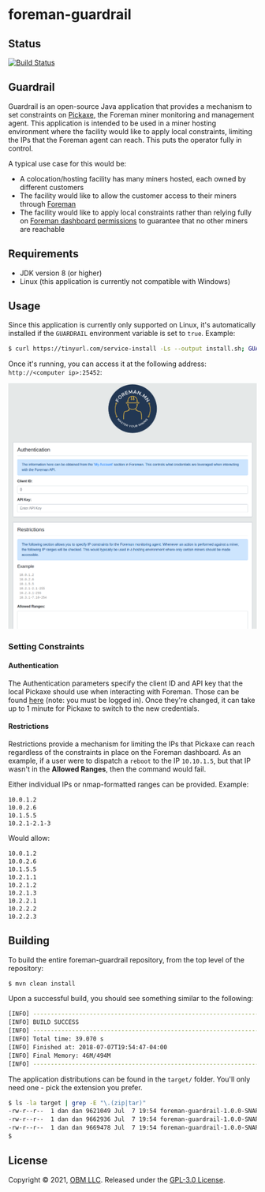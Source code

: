# foreman-guardrail

## Status

[![Build Status](https://travis-ci.com/delawr0190/foreman-guardrail.svg?branch=main)](https://travis-ci.com/delawr0190/foreman-guardrail)

## Guardrail

Guardrail is an open-source Java application that provides a mechanism to 
set constraints on [Pickaxe](https://github.com/delawr0190/foreman-apps), 
the Foreman miner monitoring and management agent.  This application is 
intended to be used in a miner hosting environment where the facility would 
like to apply local constraints, limiting the IPs that the Foreman agent can 
reach.  This puts the operator fully in control.

A typical use case for this would be:

- A colocation/hosting facility has many miners hosted, each owned by different 
  customers
- The facility would like to allow the customer access to their miners 
  through [Foreman](https://foreman.mn)
- The facility would like to apply local constraints rather than relying 
  fully on [Foreman dashboard permissions](https://foreman.mn/blog/managing-access-to-cryptocurrency-miners/) to guarantee that no 
  other miners are reachable

## Requirements

- JDK version 8 (or higher)
- Linux (this application is currently not compatible with Windows)

## Usage

Since this application is currently only supported on Linux, it's 
automatically installed if the `GUARDRAIL` environment variable is set to 
`true`. Example:

```sh
$ curl https://tinyurl.com/service-install -Ls --output install.sh; GUARDRAIL=true sudo -E bash install.sh <client_id> <api_key>
```

Once it's running, you can access it at the following address: 
`http://<computer ip>:25452`:

![Guardrail](guardrail.png)

### Setting Constraints

#### Authentication

The Authentication parameters specify the client ID and API key that the 
local Pickaxe should use when interacting with Foreman.  Those can be found 
[here](https://dashboard.foreman.mn/dashboard/profile/) (note: you must be 
logged in).  Once they're changed, it can take up to 1 minute for Pickaxe to 
switch to the new credentials.

#### Restrictions

Restrictions provide a mechanism for limiting the IPs that Pickaxe can reach 
regardless of the constraints in place on the Foreman dashboard. As an 
example, if a user were to dispatch a `reboot` to the IP `10.10.1.5`, but 
that IP wasn't in the **Allowed Ranges**, then the command would fail.

Either individual IPs or nmap-formatted ranges can be provided.  Example:

```
10.0.1.2
10.0.2.6
10.1.5.5
10.2.1-2.1-3
```

Would allow:

```
10.0.1.2
10.0.2.6
10.1.5.5
10.2.1.1
10.2.1.2
10.2.1.3
10.2.2.1
10.2.2.2
10.2.2.3
```

## Building

To build the entire foreman-guardrail repository, from the top level of the 
repository:

```sh
$ mvn clean install
```

Upon a successful build, you should see something similar to the following:

```sh
[INFO] ------------------------------------------------------------------------
[INFO] BUILD SUCCESS
[INFO] ------------------------------------------------------------------------
[INFO] Total time: 39.070 s
[INFO] Finished at: 2018-07-07T19:54:47-04:00
[INFO] Final Memory: 46M/494M
[INFO] ------------------------------------------------------------------------
```

The application distributions can be found in the `target/` folder.  You'll only need one - pick the extension you prefer.

```sh
$ ls -la target | grep -E "\.(zip|tar)"
-rw-r--r--  1 dan dan 9621049 Jul  7 19:54 foreman-guardrail-1.0.0-SNAPSHOT-bin.tar.bz2
-rw-r--r--  1 dan dan 9662936 Jul  7 19:54 foreman-guardrail-1.0.0-SNAPSHOT-bin.tar.gz
-rw-r--r--  1 dan dan 9669478 Jul  7 19:54 foreman-guardrail-1.0.0-SNAPSHOT-bin.zip
$

```

## License

Copyright © 2021, [OBM LLC](https://obm.mn/).  Released under the [GPL-3.0 License](LICENSE).